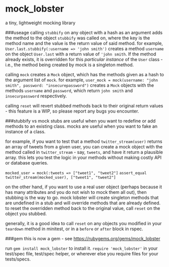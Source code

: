 # mock_lobster
a tiny, lightweight mocking library

###useage
calling ```stubbify``` on any object with a hash as an argument adds the method to the object ```stubbify``` was called on, where the key is the method name and the value is the return value of said method.
for example, ```User.last.stubbify(:username => 'john smith')``` creates a method ```username``` on the object ```User.last``` with a return value of ```'john smith```. If the method already exists, it is overridden for this *particular instance* of the ```User``` class - i.e., the method being created by mock is a singleton method.

calling ```mock``` creates a ```Mock``` object, which has the methods given as a hash to the argument list of ```mock```.
for example, ```user_mock = mock(username: "john smith", password: "insecurepassword")``` creates a ```Mock``` objects with the methods ```username``` and ```password```, which return ```john smith``` and ```insecurpassword``` respectively.

calling ```reset``` will revert stubbed methods back to their original return values - this feature is a WIP, so please report any bugs you encounter.

###stubbify vs mock
stubs are useful when you want to redefine or add methods to an existing class. mocks are useful when you want to fake an instance of a class.

for example, if you want to test that a method ```twitter_stream(user)``` returns an array of tweets from a given user, you can create a mock object with the method called in ```twitter_stream``` - say, ```tweets```, and have it return a plausible array. this lets you test the logic in your methods without making costly API or database queries.

```mocked_user = mock(:tweets => ["tweet1", "tweet2"]```
```assert_equal twitter_stream(mocked_user), ["tweet1", "tweet2"]```

on the other hand, if you want to use a real user object (perhaps because it has many attributes and you do not wish to mock them all out), then stubbing is the way to go. mock lobster will create singleton methods that are undefined in a stub and will override methods that are already defined. to reset the overridden method back to the original value, call ```reset``` on the object you stubbed.

generally, it is a good idea to call ```reset``` on any objects you modified in your ```teardown``` method in minitest, or in a ```before``` or ```after``` block in rspec.

###gem
this is now a gem - see https://rubygems.org/gems/mock_lobster

run ```gem install mock_lobster``` to install it.
```require 'mock_lobster'``` in your test/spec file, test/spec helper, or wherever else you require files for your tests/specs.
